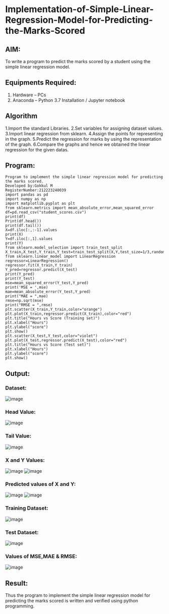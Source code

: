 # Implementation-of-Simple-Linear-Regression-Model-for-Predicting-the-Marks-Scored

## AIM:
To write a program to predict the marks scored by a student using the simple linear regression model.

## Equipments Required:
1. Hardware – PCs
2. Anaconda – Python 3.7 Installation / Jupyter notebook

## Algorithm
1.Import the standard Libraries.
2.Set variables for assigning dataset values.
3.Import linear regression from sklearn.
4.Assign the points for representing in the graph.
5.Predict the regression for marks by using the representation of the graph.
6.Compare the graphs and hence we obtained the linear regression for the given datas.
## Program:
```
Program to implement the simple linear regression model for predicting the marks scored.
Developed by:Gokkul M
RegisterNumber:212223240039 
import pandas as pd
import numpy as np
import matplotlib.pyplot as plt
from sklearn.metrics import mean_absolute_error,mean_squared_error
df=pd.read_csv("student_scores.csv")
print(df)
Print(df.head())
print(df.tail())
X=df.iloc[:,:-1].values
print(X)
Y=df.iloc[:,1].values
print(Y)
from sklearn.model_selection import train_test_split
X_train,X_test,Y_train,Y_test=train_test_split(X,Y,test_size=1/3,random_state=0)
from sklearn.linear_model import LinearRegression
regressor=LinearRegression()
regressor.fit(X_train,Y_train)
Y_pred=regressor.predict(X_test)
print(Y_pred)
print(Y_test)
mse=mean_squared_error(Y_test,Y_pred)
print('MSE = ',mse)
mae=mean_absolute_error(Y_test,Y_pred)
print("MAE = ",mae)
rmse=np.sqrt(mse)
print("RMSE = ",rmse)
plt.scatter(X_train,Y_train,color="orange")
plt.plot(X_train,regressor.predict(X_train),color="red")
plt.title("Hours vs Score (Training set)")
plt.xlabel("Hours")
plt.ylabel("score")
plt.show()
plt.scatter(X_test,Y_test,color="violet")
plt.plot(X_test,regressor.predict(X_test),color="red")
plt.title("Hours vs Score (Test set)")
plt.xlabel("Hours")
plt.ylabel("score")
plt.show()
```

## Output:
### Dataset:
![image](https://github.com/Gokkul-M/Implementation-of-Simple-Linear-Regression-Model-for-Predicting-the-Marks-Scored/assets/144870543/09dcba62-72d0-4bc8-8e57-00651d48fd8b)
### Head Value:
![image](https://github.com/Gokkul-M/Implementation-of-Simple-Linear-Regression-Model-for-Predicting-the-Marks-Scored/assets/144870543/b411040c-ee27-4dd1-a3f5-aa284b58170d)
### Tail Value:
![image](https://github.com/Gokkul-M/Implementation-of-Simple-Linear-Regression-Model-for-Predicting-the-Marks-Scored/assets/144870543/2f93dcb7-728c-4abd-bb5c-8176b070c692)
### X and Y Values:
![image](https://github.com/Gokkul-M/Implementation-of-Simple-Linear-Regression-Model-for-Predicting-the-Marks-Scored/assets/144870543/7e5f8bf8-576c-4eca-8e1b-200a2e0d6d3b)
![image](https://github.com/Gokkul-M/Implementation-of-Simple-Linear-Regression-Model-for-Predicting-the-Marks-Scored/assets/144870543/ee3899ff-e7b1-419f-8b94-ce9826ee5643)
### Predicted values of X and Y:
![image](https://github.com/Gokkul-M/Implementation-of-Simple-Linear-Regression-Model-for-Predicting-the-Marks-Scored/assets/144870543/4d63dd38-fe01-4cb0-8cc9-a91a7f9edeee)
![image](https://github.com/Gokkul-M/Implementation-of-Simple-Linear-Regression-Model-for-Predicting-the-Marks-Scored/assets/144870543/907fe75f-0d7c-410e-bb27-5269fe8ebd35)
### Training Dataset:
![image](https://github.com/Gokkul-M/Implementation-of-Simple-Linear-Regression-Model-for-Predicting-the-Marks-Scored/assets/144870543/0f357c0d-b974-4b15-9687-8510d84284ee)
### Test Dataset:
![image](https://github.com/Gokkul-M/Implementation-of-Simple-Linear-Regression-Model-for-Predicting-the-Marks-Scored/assets/144870543/6fc0d252-b6a5-4bbd-a90c-82716a251c3e)
### Values of MSE,MAE & RMSE:
![image](https://github.com/Gokkul-M/Implementation-of-Simple-Linear-Regression-Model-for-Predicting-the-Marks-Scored/assets/144870543/98dc9e03-0c02-4601-89f8-c456d58d8376)


## Result:
Thus the program to implement the simple linear regression model for predicting the marks scored is written and verified using python programming.
